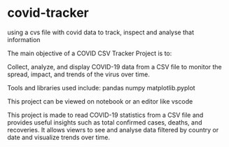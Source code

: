 # covid-tracker
using a cvs file with covid data to track, inspect and analyse that information 

The main objective of a COVID CSV Tracker Project is to:

Collect, analyze, and display COVID-19 data from a CSV file to monitor the spread, impact, and trends of the virus over time.

Tools and libraries used include: 
pandas
numpy
matplotlib.pyplot

This project can be viewed on notebook or an editor like vscode

This project is made to read COVID-19 statistics from a CSV file and provides useful insights such as total confirmed cases, deaths, and recoveries. It allows viewrs to see and analyse data filtered by country or date and visualize trends over time.
